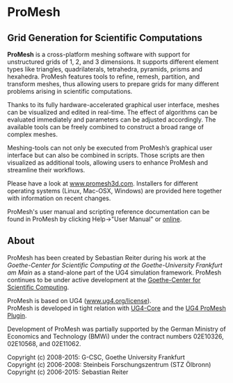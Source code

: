 # ProMesh #
## Grid Generation for Scientific Computations ##

**ProMesh** is a cross-platform meshing software with support for
unstructured grids of 1, 2, and 3 dimensions. It supports different element
types like triangles, quadrilaterals, tetrahedra, pyramids, prisms and hexahedra.
ProMesh features tools to refine, remesh, partition, and transform meshes,
thus allowing users to prepare grids for many different problems arising in
scientific computations.

Thanks to its fully hardware-accelerated graphical user interface, meshes can be
visualized and edited in real-time. The effect of algorithms can be evaluated
immediately and parameters can be adjusted accordingly. The available tools can
be freely combined to construct a broad range of complex meshes.

Meshing-tools can not only be executed from ProMesh’s graphical user interface
but can also be combined in scripts. Those scripts are then visualized as
additional tools, allowing users to enhance ProMesh and streamline their workflows.

Please have a look at www.promesh3d.com. Installers for different operating systems
(Linux, Mac-OSX, Windows) are provided here together with information on recent changes.

ProMesh's user manual and scripting reference documentation can be found in ProMesh by clicking Help->"User Manual" or [online](http://sreiter.github.io/ProMesh/).

## About ##
ProMesh has been created by Sebastian Reiter during his work at the
*Goethe-Center for Scientific Computing at the Goethe-University Frankfurt am Main*
as a stand-alone part of the UG4 simulation framework.
ProMesh continues to be under active development at the
[Goethe-Center for Scientific Computing](http://gcsc.uni-frankfurt.de/simulation-and-modelling).

ProMesh is based on UG4 (www.ug4.org/license).<br>
ProMesh is developed in tight relation with [UG4-Core](https://github.com/UG4/ugcore) and the [UG4 ProMesh Plugin](https://github.com/UG4/plugin_ProMesh).

Development of ProMesh was partially supported by the
German Ministry of Economics and Technology (BMWi) under the contract numbers
02E10326, 02E10568, and 02E11062.

Copyright (c) 2008-2015:  G-CSC, Goethe University Frankfurt<br>
Copyright (c) 2006-2008:  Steinbeis Forschungszentrum (STZ Ölbronn)<br>
Copyright (c) 2006-2015:  Sebastian Reiter
